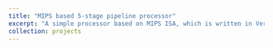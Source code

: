 ```yaml
---
title: "MIPS based 5-stage pipeline processor"
excerpt: "A simple processor based on MIPS ISA, which is written in Verilog and has a 5-stage pipeline"
collection: projects
---
```

